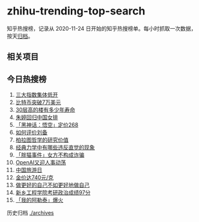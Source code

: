 # zhihu-trending-top-search

知乎热搜榜，记录从 2020-11-24
日开始的知乎热搜榜单。每小时抓取一次数据，按天[归档](./archives)。

## 相关项目

## 今日热搜榜

<!-- BEGIN -->
<!-- 最后更新时间 Wed May 22 2024 20:15:35 GMT+0800 (China Standard Time) -->

1. [三大指数集体低开](https://www.zhihu.com/search?q=三大指数集体低开)
1. [比特币突破7万美元](https://www.zhihu.com/search?q=比特币突破7万美元)
1. [30层高的楼有多少年寿命](https://www.zhihu.com/search?q=30层高的楼有多少年寿命)
1. [朱婷回归中国女排](https://www.zhihu.com/search?q=朱婷回归中国女排)
1. [「黑神话：悟空」定价268](https://www.zhihu.com/search?q=「黑神话：悟空」定价268)
1. [如何评价刘备](https://www.zhihu.com/search?q=如何评价刘备)
1. [柏拉图哲学的研究价值](https://www.zhihu.com/search?q=柏拉图哲学的研究价值)
1. [经典力学中有哪些违反直觉的现象](https://www.zhihu.com/search?q=经典力学中有哪些违反直觉的现象)
1. [「胖猫事件」女方不构成诈骗](https://www.zhihu.com/search?q=「胖猫事件」女方不构成诈骗)
1. [OpenAI又迎人事动荡](https://www.zhihu.com/search?q=OpenAI又迎人事动荡)
1. [中国旅游日](https://www.zhihu.com/search?q=中国旅游日)
1. [金价达740元/克](https://www.zhihu.com/search?q=金价达740元/克)
1. [做更好的自己不如更好地做自己](https://www.zhihu.com/search?q=做更好的自己不如更好地做自己)
1. [新乡工程学院考研政治成绩97分](https://www.zhihu.com/search?q=新乡工程学院考研政治成绩97分)
1. [「我的阿勒泰」爆火](https://www.zhihu.com/search?q=「我的阿勒泰」爆火)

<!-- END -->

历史归档 [./archives](./archives)
